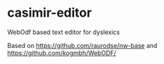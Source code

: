 # casimir-editor
WebOdf based text editor for dyslexics 

Based on https://github.com/raurodse/nw-base and https://github.com/kogmbh/WebODF/
